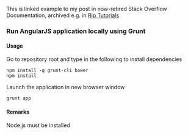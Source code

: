 This is linked example to my post in now-retired Stack Overflow Documentation, archived e.g. in [Rip Tutorials](https://riptutorial.com/angularjs/example/21201/run-application-locally)


### Run AngularJS application locally using Grunt

#### Usage

Go to repository root and type in the following to install dependencies

    npm install -g grunt-cli bower
    npm install

Launch the application in new browser window

    grunt app

#### Remarks

Node.js must be installed
